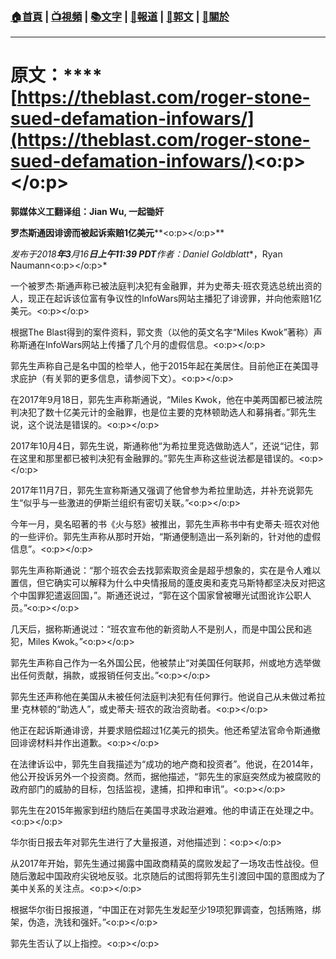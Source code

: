 ###  [:house:首頁](https://github.com/ourhimalayas/home) | [:tv:視頻](https://github.com/ourhimalayas/videos) | [:books:文字](https://github.com/ourhimalayas/txt) | [:newspaper:報道](https://github.com/ourhimalayas/news) | [:eagle:郭文](https://github.com/ourhimalayas/guomedia) | [:pray:關於](https://github.com/ourhimalayas/home/tree/master/about)
---
# **原文：****[https://theblast.com/roger-stone-sued-defamation-infowars/](https://theblast.com/roger-stone-sued-defamation-infowars/)<o:p></o:p>**



**郭媒体义工翻译组：Jian Wu, 一起锄奸**





**罗杰斯通因诽谤而被起诉索赔****1****亿美元****<o:p></o:p>**



*发布于2018**年3**月16**日上午11:39 PDT**作者：Daniel Goldblatt**，Ryan Naumann<o:p></o:p>*



一个被罗杰·斯通声称已被法庭判决犯有金融罪，并为史蒂夫·班农竞选总统出资的人，现正在起诉该位富有争议性的InfoWars网站主播犯了诽谤罪，并向他索赔1亿美元。<o:p></o:p>

根据The Blast得到的案件资料，郭文贵（以他的英文名字“Miles Kwok”著称）声称斯通在InfoWars网站上传播了几个月的虚假信息。<o:p></o:p>

郭先生声称自己是名中国的检举人，他于2015年起在美居住。目前他正在美国寻求庇护（有关郭的更多信息，请参阅下文）。<o:p></o:p>

在2017年9月18日，郭先生声称斯通说，“Miles Kwok，他在中美两国都已被法院判决犯了数十亿美元计的金融罪，也是位主要的克林顿助选人和募捐者。”郭先生说，这个说法是错误的。<o:p></o:p>

2017年10月4日，郭先生说，斯通称他“为希拉里竞选做助选人”，还说“记住，郭在这里和那里都已被判决犯有金融罪的。”郭先生声称这些说法都是错误的。<o:p></o:p>

2017年11月7日，郭先生宣称斯通又强调了他曾参为希拉里助选，并补充说郭先生“似乎与一些激进的伊斯兰组织有密切关联。”<o:p></o:p>

今年一月，臭名昭著的书《火与怒》被推出，郭先生声称书中有史蒂夫·班农对他的一些评价。郭先生声称从那时开始，“斯通便制造出一系列新的，针对他的虚假信息”。<o:p></o:p>

郭先生声称斯通说：“那个班农会去找郭索取资金是超乎想象的，实在是令人难以置信，但它确实可以解释为什么中央情报局的蓬皮奥和麦克马斯特都坚决反对把这个中国罪犯遣返回国，”。斯通还说过，“郭在这个国家曾被曝光试图讹诈公职人员。”<o:p></o:p>

几天后，据称斯通说过：“班农宣布他的新资助人不是别人，而是中国公民和逃犯，Miles Kwok。”<o:p></o:p>

郭先生声称自己作为一名外国公民，他被禁止“对美国任何联邦，州或地方选举做出任何贡献，捐款，或报销任何支出。”<o:p></o:p>

郭先生还声称他在美国从未被任何法庭判决犯有任何罪行。他说自己从未做过希拉里·克林顿的“助选人”，或史蒂夫·班农的政治资助者。<o:p></o:p>

他正在起诉斯通诽谤，并要求赔偿超过1亿美元的损失。他还希望法官命令斯通撤回诽谤材料并作出道歉。<o:p></o:p>

在法律诉讼中，郭先生自我描述为“成功的地产商和投资者”。他说，在2014年，他公开投诉另外一个投资商。然而，据他描述，“郭先生的家庭突然成为被腐败的政府部门的威胁的目标，包括监视，逮捕，扣押和审讯”。<o:p></o:p>

郭先生在2015年搬家到纽约随后在美国寻求政治避难。他的申请正在处理之中。<o:p></o:p>

华尔街日报去年对郭先生进行了大量报道，对他描述到：<o:p></o:p>

从2017年开始，郭先生通过揭露中国政商精英的腐败发起了一场攻击性战役。但随后激起中国政府尖锐地反驳。北京随后的试图将郭先生引渡回中国的意图成为了美中关系的关注点。<o:p></o:p>

根据华尔街日报报道，“中国正在对郭先生发起至少19项犯罪调查，包括贿赂，绑架，伪造，洗钱和强奸。”<o:p></o:p>

郭先生否认了以上指控。<o:p></o:p>
  
<u></u><sub></sub><sup></sup><strike></strike>